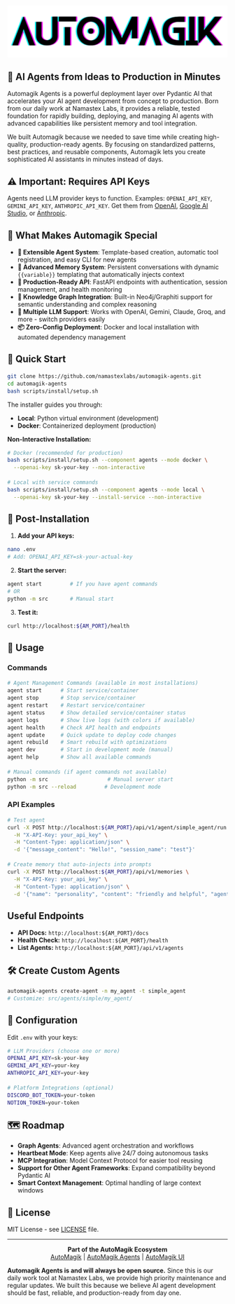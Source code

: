 <p align="center">
  <img src=".github/images/automagik_logo.png" alt="AutoMagik Logo" width="600"/>
</p>

## 🚀 AI Agents from Ideas to Production in Minutes

Automagik Agents is a powerful deployment layer over Pydantic AI that accelerates your AI agent development from concept to production. Born from our daily work at Namastex Labs, it provides a reliable, tested foundation for rapidly building, deploying, and managing AI agents with advanced capabilities like persistent memory and tool integration.

We built Automagik because we needed to save time while creating high-quality, production-ready agents. By focusing on standardized patterns, best practices, and reusable components, Automagik lets you create sophisticated AI assistants in minutes instead of days.

## ⚠️ **Important: Requires API Keys**

Agents need LLM provider keys to function. Examples: `OPENAI_API_KEY`, `GEMINI_API_KEY`, `ANTHROPIC_API_KEY`. Get them from [OpenAI](https://platform.openai.com/api-keys), [Google AI Studio](https://makersuite.google.com/app/apikey), or [Anthropic](https://console.anthropic.com/).

## 🌟 What Makes Automagik Special

- **🤖 Extensible Agent System**: Template-based creation, automatic tool registration, and easy CLI for new agents
- **💾 Advanced Memory System**: Persistent conversations with dynamic `{{variable}}` templating that automatically injects context
- **🔧 Production-Ready API**: FastAPI endpoints with authentication, session management, and health monitoring
- **🧠 Knowledge Graph Integration**: Built-in Neo4j/Graphiti support for semantic understanding and complex reasoning
- **🔗 Multiple LLM Support**: Works with OpenAI, Gemini, Claude, Groq, and more - switch providers easily
- **📦 Zero-Config Deployment**: Docker and local installation with automated dependency management

## 🚀 Quick Start

```bash
git clone https://github.com/namastexlabs/automagik-agents.git
cd automagik-agents
bash scripts/install/setup.sh
```

The installer guides you through:
- **Local**: Python virtual environment (development)
- **Docker**: Containerized deployment (production)

**Non-Interactive Installation:**
```bash
# Docker (recommended for production)
bash scripts/install/setup.sh --component agents --mode docker \
  --openai-key sk-your-key --non-interactive

# Local with service commands
bash scripts/install/setup.sh --component agents --mode local \
  --openai-key sk-your-key --install-service --non-interactive
```

## 📝 Post-Installation

1. **Add your API keys:**
```bash
nano .env
# Add: OPENAI_API_KEY=sk-your-actual-key
```

2. **Start the server:**
```bash
agent start         # If you have agent commands
# OR
python -m src       # Manual start
```

3. **Test it:**
```bash
curl http://localhost:${AM_PORT}/health
```

## 🎯 Usage

### Commands
```bash
# Agent Management Commands (available in most installations)
agent start      # Start service/container
agent stop       # Stop service/container  
agent restart    # Restart service/container
agent status     # Show detailed service/container status
agent logs       # Show live logs (with colors if available)
agent health     # Check API health and endpoints
agent update     # Quick update to deploy code changes
agent rebuild    # Smart rebuild with optimizations
agent dev        # Start in development mode (manual)
agent help       # Show all available commands

# Manual commands (if agent commands not available)
python -m src                   # Manual server start
python -m src --reload         # Development mode
```

### API Examples
```bash
# Test agent
curl -X POST http://localhost:${AM_PORT}/api/v1/agent/simple_agent/run \
  -H "X-API-Key: your_api_key" \
  -H "Content-Type: application/json" \
  -d '{"message_content": "Hello!", "session_name": "test"}'

# Create memory that auto-injects into prompts
curl -X POST http://localhost:${AM_PORT}/api/v1/memories \
  -H "X-API-Key: your_api_key" \
  -H "Content-Type: application/json" \
  -d '{"name": "personality", "content": "friendly and helpful", "agent_id": 1}'
```

## Useful Endpoints

*   **API Docs:** `http://localhost:${AM_PORT}/docs`
*   **Health Check:** `http://localhost:${AM_PORT}/health`
*   **List Agents:** `http://localhost:${AM_PORT}/api/v1/agents`

## 🛠️ Create Custom Agents

```bash
automagik-agents create-agent -n my_agent -t simple_agent
# Customize: src/agents/simple/my_agent/
```

## 🔧 Configuration

Edit `.env` with your keys:
```bash
# LLM Providers (choose one or more)
OPENAI_API_KEY=sk-your-key
GEMINI_API_KEY=your-key  
ANTHROPIC_API_KEY=your-key

# Platform Integrations (optional)
DISCORD_BOT_TOKEN=your-token
NOTION_TOKEN=your-token
```

## 🗺️ Roadmap

- **Graph Agents**: Advanced agent orchestration and workflows 
- **Heartbeat Mode**: Keep agents alive 24/7 doing autonomous tasks
- **MCP Integration**: Model Context Protocol for easier tool reusing
- **Support for Other Agent Frameworks**: Expand compatibility beyond Pydantic AI
- **Smart Context Management**: Optimal handling of large context windows

## 📄 License

MIT License - see [LICENSE](LICENSE) file.

---

<p align="center">
  <b>Part of the AutoMagik Ecosystem</b><br>
  <a href="https://github.com/namastexlabs/automagik">AutoMagik</a> |
  <a href="https://github.com/namastexlabs/automagik-agents">AutoMagik Agents</a> |
  <a href="https://github.com/namastexlabs/automagik-ui">AutoMagik UI</a>
</p>

**Automagik Agents is and will always be open source.** Since this is our daily work tool at Namastex Labs, we provide high priority maintenance and regular updates. We built this because we believe AI agent development should be fast, reliable, and production-ready from day one.
